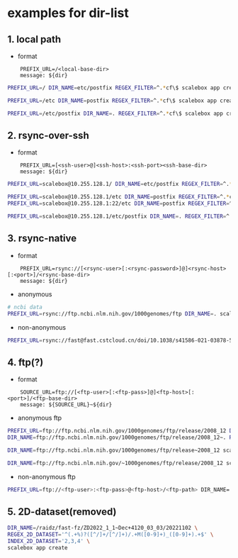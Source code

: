 # examples for dir-list

## 1. local path

- format
```
    PREFIX_URL=/<local-base-dir>
    message: ${dir}
```

```sh
PREFIX_URL=/ DIR_NAME=etc/postfix REGEX_FILTER=^.*cf\$ scalebox app create

PREFIX_URL=/etc DIR_NAME=postfix REGEX_FILTER=^.*cf\$ scalebox app create

PREFIX_URL=/etc/postfix DIR_NAME=. REGEX_FILTER=^.*cf\$ scalebox app create

```

## 2. rsync-over-ssh

- format
```
    PREFIX_URL=[<ssh-user>@]<ssh-host>:<ssh-port><ssh-base-dir>
    message: ${dir}
```

```sh
PREFIX_URL=scalebox@10.255.128.1/ DIR_NAME=etc/postfix REGEX_FILTER=^.*cf\$ scalebox app create

PREFIX_URL=scalebox@10.255.128.1/etc DIR_NAME=postfix REGEX_FILTER=^.*cf\$ scalebox app create
PREFIX_URL=scalebox@10.255.128.1:22/etc DIR_NAME=postfix REGEX_FILTER=^.*cf\$ scalebox app create

PREFIX_URL=scalebox@10.255.128.1/etc/postfix DIR_NAME=. REGEX_FILTER=^.*cf\$ scalebox app create

```

## 3. rsync-native

- format
```
    PREFIX_URL=rsync://[<rsync-user>[:<rsync-password>]@]<rsync-host>[:<port>]/<rsync-base-dir>
    message: ${dir}
```

- anonymous
```sh
# ncbi data
PREFIX_URL=rsync://ftp.ncbi.nlm.nih.gov/1000genomes/ftp DIR_NAME=. scalebox app create
```

- non-anonymous
```sh
PREFIX_URL=rsync://fast@fast.cstcloud.cn/doi/10.1038/s41586-021-03878-5 DIR_NAME=20191021 scalebox app create
```

## 4. ftp(?)

- format
```
    SOURCE_URL=ftp://[<ftp-user>[:<ftp-pass>]@]<ftp-host>[:<port>]/<ftp-base-dir>
    message: ${SOURCE_URL}~${dir}
```

- anonymous ftp
```sh
PREFIX_URL=ftp://ftp.ncbi.nlm.nih.gov/1000genomes/ftp/release/2008_12 DIR_NAME=. scalebox app create
DIR_NAME=ftp://ftp.ncbi.nlm.nih.gov/1000genomes/ftp/release/2008_12~. REGEX_FILTER=^.*gz\$ scalebox app create

DIR_NAME=ftp://ftp.ncbi.nlm.nih.gov/1000genomes/ftp/release~2008_12 scalebox app create

DIR_NAME=ftp://ftp.ncbi.nlm.nih.gov/~1000genomes/ftp/release/2008_12 scalebox app create

```

- non-anonymous ftp
```sh
PREFIX_URL=ftp://<ftp-user>:<ftp-pass>@<ftp-host>/<ftp-path> DIR_NAME=. scalebox app create
```

## 5. 2D-dataset(removed)
```sh
DIR_NAME=/raidz/fast-fz/ZD2022_1_1~Dec+4120_03_03/20221102 \
REGEX_2D_DATASET='^(.+%)?([^/]+/[^/]+)/.+M([0-9]+)_([0-9]+).+$' \
INDEX_2D_DATASET='2,3,4' \
scalebox app create

```
